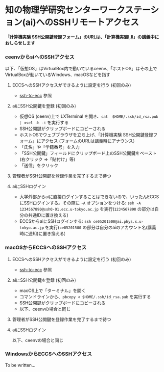 # 知の物理学研究センターワークステーション(ai)へのSSHリモートアクセス

**「計算機実験 SSH公開鍵登録フォーム」のURLは、「計算機実験I,II」の講義中におしらせします**

### ceenvからsiへのSSHアクセス

以下、「仮想OS」はVirtualBox内で動いているceenv、「ホストOS」はその上でVirtualBoxが動いているWindows、macOSなどを指す

1. ECCSへのSSHアクセスができるように設定を行う (初回のみ)
    - [ssh-to-ecc](ssh-to-eccs) 参照

1. aiにSSH公開鍵を登録 (初回のみ)
    - 仮想OS (ceenv)上で LXTerminal を開き、```cat  $HOME/.ssh/id_rsa.pub | xsel -b -i``` を実行する
    - SSH公開鍵がクリップボードにコピーされる
   - ホストOSでウェブブラウザを立ち上げ、「計算機実験 SSH公開鍵登録フォーム」にアクセス (フォームのURLは講義時にアナウンス)
   - 「氏名」や「学籍番号」を入力
   - 「SSH公開鍵」フィールドにクリップボード上のSSH公開鍵をペースト(右クリック ⇒「貼付け」等)
   - 「送信」をクリック

1. 管理者がSSH公開鍵を登録作業を完了するまで待つ

1. aiにSSHログイン

    - 大学外部からaiに直接ログインすることはできないので、いったんECCSにSSHログインする。その際に ```-A``` オプションをつける: ```ssh -A 1234567890@ssh0-01.ecc.u-tokyo.ac.jp``` を実行(```1234567890``` の部分は自分の共通IDに置き換える)
    - ECCSからaiにSSHログインする: ```ssh ce05201500@ai.phys.s.u-tokyo.ac.jp``` を実行(```ce05201500``` の部分は自分のaiのアカウント名(講義時に通知)に置き換える)

### macOSからECCSへのSSHアクセス

1. ECCSへのSSHアクセスができるように設定を行う (初回のみ)
    - [ssh-to-ecc](ssh-to-eccs) 参照

1. aiにSSH公開鍵を登録 (初回のみ)
    - macOS上で「ターミナル」を開く
    - コマンドラインから、```pbcopy < $HOME/.ssh/id_rsa.pub``` を実行する
    - SSH公開鍵がクリップボードにコピーされる
    - 以下、ceenvの場合と同じ

1. 管理者がSSH公開鍵を登録作業を完了するまで待つ

1. aiにSSHログイン

    以下、ceenvの場合と同じ

### WindowsからECCSへのSSHアクセス

To be written...